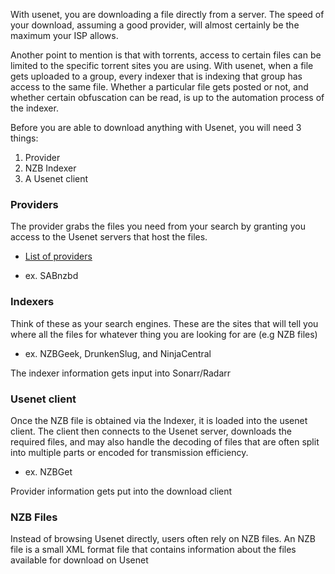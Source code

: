 
With usenet, you are downloading a file directly from a server. The speed of your download, assuming a good provider, will almost certainly be the maximum your ISP allows.

Another point to mention is that with torrents, access to certain files can be limited to the specific torrent sites you are using. With usenet, when a file gets uploaded to a group, every indexer that is indexing that group has access to the same file. Whether a particular file gets posted or not, and whether certain obfuscation can be read, is up to the automation process of the indexer.

Before you are able to download anything with Usenet, you will need 3 things:
1. Provider
2. NZB Indexer
3. A Usenet client

### Providers
The provider grabs the files you need from your search by granting you access to the Usenet servers that host the files.
- [List of providers](https://www.reddit.com/r/usenet/wiki/providers/)

- ex. SABnzbd

### Indexers
Think of these as your search engines. These are the sites that will tell you where all the files for whatever thing you are looking for are (e.g NZB files)
- ex. NZBGeek, DrunkenSlug, and NinjaCentral 

The indexer information gets input into Sonarr/Radarr

### Usenet client
Once the NZB file is obtained via the Indexer, it is loaded into the usenet client. The client then connects to the Usenet server, downloads the required files, and may also handle the decoding of files that are often split into multiple parts or encoded for transmission efficiency.

- ex. NZBGet

Provider information gets put into the download client

### NZB Files
Instead of browsing Usenet directly, users often rely on NZB files. An NZB file is a small XML format file that contains information about the files available for download on Usenet